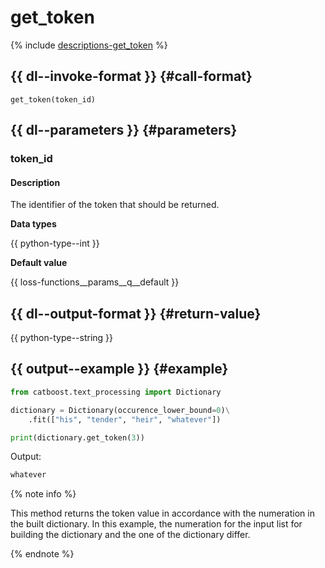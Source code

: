 # get_token

{% include [descriptions-get_token](../_includes/work_src/reusage-tokenizer/get_token.md) %}


## {{ dl--invoke-format }} {#call-format}

```
get_token(token_id)
```

## {{ dl--parameters }} {#parameters}

### token_id

#### Description

The identifier of the token that should be returned.

**Data types**

{{ python-type--int }}

**Default value** 

{{ loss-functions__params__q__default }}

## {{ dl--output-format }} {#return-value}

{{ python-type--string }}

## {{ output--example }} {#example}

```python
from catboost.text_processing import Dictionary

dictionary = Dictionary(occurence_lower_bound=0)\
    .fit(["his", "tender", "heir", "whatever"])

print(dictionary.get_token(3))
```

Output:
```bash
whatever
```

{% note info %}

This method returns the token value in accordance with the numeration in the built dictionary. In this example, the numeration for the input list for building the dictionary and the one of the dictionary differ.

{% endnote %}


